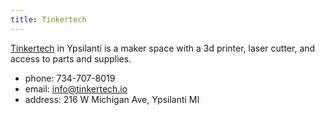 ```yaml
---
title: Tinkertech
---
```

[Tinkertech] in Ypsilanti is a maker space with
a 3d printer, laser cutter, and access to
parts and supplies.

* phone: 734-707-8019
* email: info@tinkertech.io
* address: 216 W Michigan Ave, Ypsilanti MI

[Tinkertech]:http://tinkertech.io/
